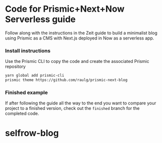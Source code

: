 # Code for Prismic+Next+Now Serverless guide

Follow along with the instructions in the Zeit guide to build a minimalist blog using Prismic as a CMS with Next.js deployed in Now as a serverless app.

### Install instructions
Use the Prismic CLI to copy the code and create the associated Prismic repository

```bash
yarn global add prismic-cli 
prismic theme https://github.com/raulg/prismic-next-blog
```

### Finished example
If after following the guide all the way to the end you want to compare your project to a finished version, check out the `finished` branch for the completed code.
# selfrow-blog
